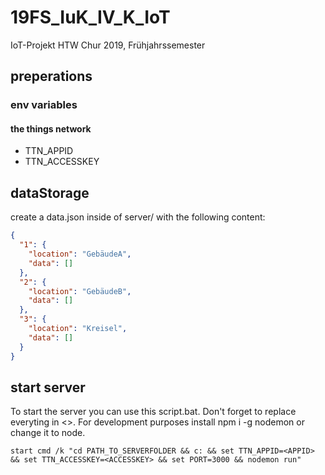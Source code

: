 # 19FS_IuK_IV_K_IoT

IoT-Projekt HTW Chur 2019, Frühjahrssemester

## preperations

### env variables

#### the things network

- TTN_APPID
- TTN_ACCESSKEY

## dataStorage

create a data.json inside of server/ with the following content:

```json
{
  "1": {
    "location": "GebäudeA",
    "data": []
  },
  "2": {
    "location": "GebäudeB",
    "data": []
  },
  "3": {
    "location": "Kreisel",
    "data": []
  }
}
```

## start server

To start the server you can use this script.bat. Don't forget to replace everyting in <>. For development purposes install npm i -g nodemon or change it to node.

```
start cmd /k "cd PATH_TO_SERVERFOLDER && c: && set TTN_APPID=<APPID> && set TTN_ACCESSKEY=<ACCESSKEY> && set PORT=3000 && nodemon run"
```

